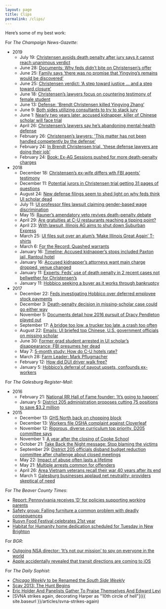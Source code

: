 ```yaml
---
layout: page
title: Clips
permalink: /clips/
---
```


Here’s some of my best work:

For _The Champaign News-Gazette_:

  * 2019
    * July 19: [Christensen avoids death penalty after jury says it cannot reach unanimous verdict](https://www.news-gazette.com/news/christensen-avoids-death-penalty-after-jury-says-it-cannot-reach/article_2b5d5553-b640-51ec-9c43-2857b7fbcc3c.html)
    * June 28: [Documents: Why feds didn’t bite on Christensen’s offer](https://www.news-gazette.com/news/documents-why-feds-didn-t-bite-on-christensen-s-offer/article_80f0032c-a79c-5885-9660-061b0901422f.html)
    * June 25: [Family says ‘there was no promise that Yingying’s remains would be discovered’](https://www.news-gazette.com/news/update-family-says-there-was-no-promise-that-yingying-s/article_c5a5bb1c-e0ce-525b-8538-ccbf4b075d1e.html)
    * June 25: [Christensen verdict: ‘A step toward justice … and a step toward closure’](https://www.news-gazette.com/news/christensen-verdict-a-step-toward-justice-and-a-step-toward/article_01bb2832-0710-5612-9867-e094f3f0e950.html)
    * June 18: [Christensen’s lawyers focus on countering testimony of female student](https://t.umblr.com/redirect?z=https%3A%2F%2Fwww.news-gazette.com%2Fnews%2Fchristensen-s-lawyers-focus-on-countering-testimony-of-female-student%2Farticle_12af392d-5f07-5b6a-bb07-4d9d02b2c0d4.html&t=OTgyNjRiNjliZGE2N2UzOWE3NDg3YmQwNDUzMWE0MTRkODQ5MDgyOSxUbU4zdWpESg%3D%3D&p=&m=0)
    * June 13: [Defense: 'Brendt Christensen killed Yingying Zhang’](https://t.umblr.com/redirect?z=https%3A%2F%2Fwww.news-gazette.com%2Fnews%2Fdefense-brendt-christensen-killed-yingying-zhang%2Farticle_1a4c4223-dcf7-5319-854a-6ddefa396781.html&t=NzUzMDA4YTIzNDFlMGUzOGYxZDUxMWJlMWU2M2NhMDJiNDYyMmYzMSxUbU4zdWpESg%3D%3D&p=&m=0)
    * June 9: [Both sides utilizing consultants to try to stack jury](https://t.umblr.com/redirect?z=https%3A%2F%2Fwww.news-gazette.com%2Fnews%2Fchristensen-trial-both-sides-utilizing-consultants-to-try-to-stack%2Farticle_0c11ec35-0c3f-5fa8-8c5c-211ac8c46544.html&t=MjhkNWYxZDc3YzUwNzlkNzM5NWNmNGVjZjAxMDZmNGY1NDE1NDJhNCxUbU4zdWpESg%3D%3D&p=&m=0)
    * June 1: [Nearly two years later, accused kidnapper, killer of Chinese scholar will face trial](https://t.umblr.com/redirect?z=https%3A%2F%2Fwww.news-gazette.com%2Fnews%2Flocal%2Fpeople%2Fnearly-two-years-later-accused-kidnapper-killer-of-chinese-scholar%2Farticle_8328331b-64a3-500d-8048-453474e8919b.html&t=NjFmZjgxMGVkOTRmMDYxZDkyYTcxOGFkNmZhNzViOTY2Y2FjZGEwOSxUbU4zdWpESg%3D%3D&p=&m=0)
    * April 26: [Christensen’s lawyers say he’s abandoning mental-health defense](https://t.umblr.com/redirect?z=https%3A%2F%2Fwww.news-gazette.com%2Fnews%2Fchristensen-s-lawyers-say-he-s-abandoning-mental-health-defense%2Farticle_5c360b22-7bb8-59ab-9588-898c76dbeb65.html&t=Y2JjZmZkYTRhYWI5MDQ1MWYzNGJlMDc4MTQxMjZjNDg2YmYxNzUwMCxUbU4zdWpESg%3D%3D&p=&m=0)
    * February 26: [Christensen’s lawyers: 'This matter has not been handled competently by the defense’](https://t.umblr.com/redirect?z=https%3A%2F%2Fwww.news-gazette.com%2Fnews%2Fchristensen-s-lawyers-this-matter-has-not-been-handled-competently%2Farticle_afe63cfc-aef7-5fdf-9ef2-d697baaab09a.html&t=NmFjYWY2ZjVkMjBmYTZhODEzYzA4M2NlNGEzY2NhMjJkNWQ0ODNhNCxUbU4zdWpESg%3D%3D&p=&m=0)
    * February 24: [In Brendt Christensen trial, 'these defense lawyers are doing their job’](https://t.umblr.com/redirect?z=https%3A%2F%2Fwww.news-gazette.com%2Fnews%2Fin-brendt-christensen-trial-these-defense-lawyers-are-doing-their%2Farticle_c1195280-8240-5c0a-bb9b-d5590a19b064.html&t=MDdhMzUzY2NmMjc4YzIzNTEwZDIyOWQ5YzNmZDY1NjJkYTQ1MjFmNixUbU4zdWpESg%3D%3D&p=&m=0)
    * February 24: [Book: Ex-AG Sessions pushed for more death-penalty charges](https://t.umblr.com/redirect?z=https%3A%2F%2Fwww.news-gazette.com%2Fnews%2Fbook-ex-ag-sessions-pushed-for-more-death-penalty-charges%2Farticle_fdf743ce-2685-51e6-b0b7-d7bbfa9f288e.html&t=NWIxOTE0NGUwNzBiMjIxNjdjYzM2MWMyYTFlMGM4MjI0YmUzM2FjMCxUbU4zdWpESg%3D%3D&p=&m=0)
  * 2018 
    * December 18: [Christensen’s ex-wife differs wth FBI agents’ testimony](https://t.umblr.com/redirect?z=https%3A%2F%2Fwww.news-gazette.com%2Fnews%2Fchristensen-s-ex-wife-differs-wth-fbi-agents-testimony%2Farticle_936f48be-9359-5580-a08e-ba439bd2d546.html&t=MjUyOWU1ZDg1ZGU0ZjFiM2Q3YjdmZjdjZjJkMjkzODUzY2I3MzZmMixUbU4zdWpESg%3D%3D&p=&m=0)
    * December 11: [Potential jurors in Christensen trial getting 31 pages of questions](https://t.umblr.com/redirect?z=https%3A%2F%2Fwww.news-gazette.com%2Fnews%2Fpotential-jurors-in-christensen-trial-getting-pages-of-questions%2Farticle_4d2effd5-36c5-5121-8599-aba2800838db.html&t=NDIwMzIxNmI0MDUyMDAxNjEwMTg3ZTE1ZWZlYjk4ZDEyODRhZjgxOSxUbU4zdWpESg%3D%3D&p=&m=0)
    * August 24: [New defense filings seem to shed light on why feds think UI scholar dead](https://t.umblr.com/redirect?z=https%3A%2F%2Fwww.news-gazette.com%2Fnews%2Fnew-defense-filings-seem-to-shed-light-on-why-feds%2Farticle_1d7127fb-a768-5e43-b727-0e1d00b12075.html&t=ODAzYzIzNmI4OTUzZjdmY2U1ZDJhZjgxMGMwNmVjNmM2NDUyMDdiZCxUbU4zdWpESg%3D%3D&p=&m=0)
    * July 11: [UI professor files lawsuit claiming gender-based wage discrimination](https://t.umblr.com/redirect?z=https%3A%2F%2Fwww.news-gazette.com%2Fnews%2Fui-professor-files-lawsuit-claiming-gender-based-wage-discrimination%2Farticle_7b10c75d-e1be-56cb-bcbe-fffbd1aa87ee.html&t=ZWNmYzYyNTNkZTA0YzFiOTA5MmYxMjM1Y2QwNTM5OWJjMDRjNDQ5NyxUbU4zdWpESg%3D%3D&p=&m=0)
    * May 15: [Rauner’s amendatory veto revives death-penalty debate](https://t.umblr.com/redirect?z=http%3A%2F%2Fwww.news-gazette.com%2Fnews%2Flocal%2F2018-05-15%2Frauners-amendatory-veto-revives-death-penalty-debate.html&t=ZjIzOWRjMjdjMDdlMjhlNDQ1ZGYzZDEzZTgyODg5NTAzODE5ZjZiZixUbU4zdWpESg%3D%3D&p=&m=0)
    * April 29: [Are gratuities at C-U restaurants reaching a tipping point?](https://t.umblr.com/redirect?z=http%3A%2F%2Fwww.news-gazette.com%2Fnews%2Flocal%2F2018-04-29%2Fare-gratuities-c-u-restaurants-reaching-tipping-point.html&t=MDk5NzljYzRkZmQ4NzM0OTFlZTQ0MjIzODlhZWZlMjE1ZjIyMDQ1NyxUbU4zdWpESg%3D%3D&p=&m=0)
    * April 23: [With lawsuit, Illinois AG aims to shut down Suburban Express](https://t.umblr.com/redirect?z=http%3A%2F%2Fwww.news-gazette.com%2Fnews%2Flocal%2F2018-04-23%2Fupdate-with-lawsuit-illinois-ag-aims-shut-down-suburban-express.html&t=MTFlY2Y5ZGRkZWRlZjQ3MjhkNjhiZDY5OGFjYTQ1ZGVhYWQxNWRiZixUbU4zdWpESg%3D%3D&p=&m=0)
    * March 25: [UI files suit over an alum’s ‘Make Illinois Great Again’ T-shirts](https://t.umblr.com/redirect?z=http%3A%2F%2Fwww.news-gazette.com%2Fnews%2Flocal%2F2018-03-25%2Fui-files-suit-over-alums-make-illinois-great-again-t-shirts.html&t=ZGZlODJmNDdlMTk0ODdmMWE5Mjk3MmM1MjQ4ZTZkZWI2ZmNiOTUyNyxUbU4zdWpESg%3D%3D&p=&m=0)
    * March 6: [For the Record: Quashed warrants](https://www.news-gazette.com/news/for-the-record-quashed-warrants/article_d843b771-d593-5c86-9776-a47b986763c5.html)
    * January 16: [Timeline: Accused kidnapper’s stops included Paxton jail, Rantoul hotel](https://t.umblr.com/redirect?z=http%3A%2F%2Fwww.news-gazette.com%2Fnews%2Flocal%2F2018-01-16%2Ftimeline-accused-kidnappers-stops-included-paxton-jail-rantoul-hotel.html&t=ZTljOWIyYTFkNTM4NzU5NDBjNzIzNTIyNGUyMTJhNjJjOWJkM2JhOSxUbU4zdWpESg%3D%3D&p=&m=0)
    * January 16: [Accused kidnapper’s attorneys want main charge dropped, venue changed](https://t.umblr.com/redirect?z=http%3A%2F%2Fwww.news-gazette.com%2Fnews%2Flocal%2F2018-01-16%2Faccused-kidnappers-attorneys-want-main-charge-dropped-venue-changed.html&t=MGNhZDNiZTdiYTA3YmZiOGY2YWE5Y2U0M2EyYjkwMDc5MjAwNTY2ZixUbU4zdWpESg%3D%3D&p=&m=0)
    * January 11: [Experts: Feds’ use of death penalty in 2 recent cases not bellwether for Christensen’s](https://t.umblr.com/redirect?z=http%3A%2F%2Fwww.news-gazette.com%2Fnews%2Flocal%2F2018-01-11%2Fexperts-feds-use-death-penalty-2-recent-cases-not-bellwether-christensens.html&t=MTBkNTcwMDMxNmI1NjlmMDZlYWYzOGJiZDNmYWY3OThmMjJiNDRhMixUbU4zdWpESg%3D%3D&p=&m=0)
    * January 11: [Hobbico seeking a buyer as it works through bankruptcy](https://t.umblr.com/redirect?z=http%3A%2F%2Fwww.news-gazette.com%2Fnews%2Flocal%2F2018-01-11%2Fhobbico-seeking-buyer-it-works-through-bankruptcy.html&t=MDQ1ZDc0YmI3MWIxZThhNzk5ZDA1MDBjZWFiOTgzNGE3NTVmNzk5NSxUbU4zdWpESg%3D%3D&p=&m=0)
  * 2017 
    * December 22: [Feds investigating Hobbico over deferred employee stock payments](https://t.umblr.com/redirect?z=http%3A%2F%2Fwww.news-gazette.com%2Fnews%2Flocal%2F2017-12-22%2Ffeds-investigating-hobbico-over-deferred-employee-stock-payments.html&t=Yjc1YTI0ZmM3NTgzMDgyNmU3NTc5NjY3ZTRhNGNkMzdlNDUyZWIwYixUbU4zdWpESg%3D%3D&p=&m=0)
    * December 3: [Death-penalty decision in missing-scholar case could go either way](https://t.umblr.com/redirect?z=http%3A%2F%2Fwww.news-gazette.com%2Fnews%2Flocal%2F2017-12-03%2Fdeath-penalty-decision-missing-scholar-case-could-go-either-way.html&t=MjVjMWE3ZmEyNTNlMTdlZmEyYjAwZTkzMGNiMmJiMjA2NGZjNTRjOCxUbU4zdWpESg%3D%3D&p=&m=0)
    * November 5: [Documents detail how 2016 pursuit of Dracy Pendleton played out](https://t.umblr.com/redirect?z=http%3A%2F%2Fwww.news-gazette.com%2Fnews%2Flocal%2F2017-11-05%2Fdocuments-detail-how-2016-pursuit-dracy-pendleton-played-out.html&t=ZjZlYmJlN2FkZWU0MzU2NmZjYzA3MmRjMTc5N2M4Y2I2YTgyN2RkMSxUbU4zdWpESg%3D%3D&p=&m=0)
    * September 17: [A bridge too low, a trucker too late, a crash too often](https://t.umblr.com/redirect?z=http%3A%2F%2Fwww.news-gazette.com%2Fnews%2Flocal%2F2017-09-17%2Fbridge-too-low-trucker-too-late-crash-too-often.html&t=MTEzNTVmYmU1YWFlMjYwMTE2MGIyOTk2MDU2MWRhMjgxMGRiNzc1YSxUbU4zdWpESg%3D%3D&p=&m=0)
    * August 22: [Emails: UI briefed top Chinese, U.S. government officials on missing scholar](https://t.umblr.com/redirect?z=https%3A%2F%2Fwww.news-gazette.com%2Fnews%2Femails-ui-briefed-top-chinese-u-s-government-officials-on%2Farticle_32a3e37b-0fcf-5782-aa73-a0f7d43aead4.html&t=ZjVlMzM5ZjQ1ZTYwYWYyMTk0MjIzOTAxYjA4ODc4MjE0YWVkYTEzMSxUbU4zdWpESg%3D%3D&p=&m=0)
    * June 30: [Former grad student arrested in UI scholar’s disappearance; FBI presumes her dead](https://t.umblr.com/redirect?z=https%3A%2F%2Fwww.news-gazette.com%2Fnews%2Fupdated-former-grad-student-arrested-in-ui-scholar-s-disappearance%2Farticle_3694866a-0d02-515a-87f9-56a20db52200.html&t=MjRmNmM5MmYzMGNlN2ZiMmY1OWY1NjllMTFlZjI2ZjgyYmIyMmRmZSxUbU4zdWpESg%3D%3D&p=&m=0)
    * May 7: [5-month study: How do C-U hotels rate?](https://t.umblr.com/redirect?z=http%3A%2F%2Fwww.news-gazette.com%2Fnews%2Flocal%2F2017-05-07%2F5-month-study-how-do-c-u-hotels-rate.html&t=ZTVkYmRmYTRlNGM5Y2YyNWNjZjBkNzFiNDRlZWM1M2JiNDg2ZmE5MyxUbU4zdWpESg%3D%3D&p=&m=0)
    * March 28: [Farm Leader: Mark Pflugmacher](https://t.umblr.com/redirect?z=http%3A%2F%2Fwww.news-gazette.com%2Fnews%2Flocal%2F2017-03-28%2Ffarm-leader-mark-pflugmacher.html&t=ZDhkYTY2YTkyZjM4Y2Y1OGY3MDUyZTMxMzQ1MDExYjQ1ODAxN2RmZixUbU4zdWpESg%3D%3D&p=&m=0)
    * February 12: [How did DUI driver walk free?](https://t.umblr.com/redirect?z=http%3A%2F%2Fwww.news-gazette.com%2Fnews%2Flocal%2F2017-02-12%2Fhow-did-dui-driver-walk-free.html&t=MDFiYzIyMDg0MmVkNDIxNjU5MTM2NzIyZTc1MDdiMGU0OWM2YzBiZSxUbU4zdWpESg%3D%3D&p=&m=0)
    * January 5: [Hobbico’s deferral of payout upsets, confounds ex-workers](https://t.umblr.com/redirect?z=http%3A%2F%2Fwww.news-gazette.com%2Fnews%2Flocal%2F2017-01-05%2Fhobbicos-deferral-payout-upsets-confounds-ex-workers.html&t=YTkzNjQ3Mjg5ZDEwN2Q1ZTk3ZmQ4OWVjYTBiYzIyZDE4ODFjYWI0MixUbU4zdWpESg%3D%3D&p=&m=0)

For _The Galesburg Register-Mail_:

  * 2016
    * February 21: [National RR Hall of Fame founder: ‘It’s going to happen’](https://t.umblr.com/redirect?z=http%3A%2F%2Fwww.galesburg.com%2Farticle%2F20160221%2FNEWS%2F160229973&t=N2VjODNiNjU2NjA2NjIwNTU2MDFjY2VmYzczOThjN2QxNWUzZGJiYSxUbU4zdWpESg%3D%3D&p=&m=0)
    * January 5: [ District 205 administration proposes cutting 75 positions to save $3.2 million](https://t.umblr.com/redirect?z=http%3A%2F%2Fwww.galesburg.com%2Fnews%2F20160105%2Fdistrict-205-administration-proposes-cutting-75-positions-to-save-32-million&t=NmVjODY3YjFhOWNkOGE5NTM0MWMxYTAwMmQ3MjZhZDY3OTU5OTRiMyxUbU4zdWpESg%3D%3D&p=&m=0)
  * 2015
    * December 13: [GHS North back on chopping block](https://t.umblr.com/redirect?z=http%3A%2F%2Fwww.galesburg.com%2Farticle%2F20151213%2FNEWS%2F151219924&t=YTVkYjExZmI1ZTAyZjMxYTY0OGZlMDUzYmFkZTdjMGFhZWM4YTQyYSxUbU4zdWpESg%3D%3D&p=&m=0)
    * December 13: [Workers file OSHA complaint against Cloverleaf](https://t.umblr.com/redirect?z=http%3A%2F%2Fwww.galesburg.com%2Farticle%2F20151213%2FNEWS%2F151219930&t=OGEzNjZjM2NmZDlkOWIwZjBhYzIxYjllMDNmYWU0OTEwYmJmZmIwNyxUbU4zdWpESg%3D%3D&p=&m=0)
    * November 12: [Rigorous, diverse curriculum top priority, D205 committee says](https://t.umblr.com/redirect?z=http%3A%2F%2Fm.galesburg.com%2Farticle%2F20151112%2FNEWS%2F151119916&t=YzBlZDEzZWI3ZTA1NWY3YTdlMjQ1M2Q4MzNmMjJhM2FlMDg2ZTY1NixUbU4zdWpESg%3D%3D&p=&m=0)
    * November 1: [A year after the closing of Cooke School](https://t.umblr.com/redirect?z=http%3A%2F%2Fwww.galesburg.com%2Farticle%2F20151101%2FNEWS%2F151109996&t=Y2QxNWQ0MWU4Y2FmOTdkYjFjOTJhMDAyMTg3ZmJjYmM2NWJmNjI5NSxUbU4zdWpESg%3D%3D&p=&m=0)
    * October 21: [Take Back the Night message: Stop blaming the victims](https://t.umblr.com/redirect?z=http%3A%2F%2Fwww.galesburg.com%2Farticle%2F20151020%2FNEWS%2F151029975&t=YjkyMzQ4ODk3NzZiZWNlZmExNDVmOTNhMjc5ZDk3MGU5NTJmMjQ5YixUbU4zdWpESg%3D%3D&p=&m=0)
    * September 29: [District 205 officials disband budget reduction committee after challenge about closed meetings](https://t.umblr.com/redirect?z=http%3A%2F%2Fwww.galesburg.com%2Farticle%2F20150929%2FNEWS%2F150929701&t=MWU3NmFkZDY3OGU3NGQwOTI4MGE1ZjA5YzNjMDZkOTQ3ZGZkNTRlZixUbU4zdWpESg%3D%3D&p=&m=0)
    * May 22: [Impact of abuse often lasts a lifetime](https://t.umblr.com/redirect?z=http%3A%2F%2Fwww.galesburg.com%2Farticle%2F20150522%2FNEWS%2F150529897&t=M2U0ZDZhMDgyYzc2MDIxNjk5ODlkNTBlMjMzNDI0MzI5YzU1MDFhZixUbU4zdWpESg%3D%3D&p=&m=0)
    * May 21: [Multiple arrests common for offenders](https://t.umblr.com/redirect?z=http%3A%2F%2Fwww.galesburg.com%2Farticle%2F20150521%2FNEWS%2F150529942&t=ZjkyNDMzODQ5ZjVhZGI3MTU5MWZjYmNiOWZmZGU0YTQ0ZDBiNmZjYixUbU4zdWpESg%3D%3D&p=&m=0)
    * April 26: [Area Vietnam veterans recall their war 40 years after its end](https://www.galesburg.com/article/20150426/NEWS/150429788)
    * March 1: [Galesburg businesses applaud net neutrality; providers skeptical of need](https://www.galesburg.com/article/20150301/NEWS/150309993)

For _The Beaver County Times_:

  * [Report: Pennsylvania receives ‘D’ for policies supporting working parents](http://bzigterman.com/pa-d-working-parents)
  * [Safety group: Falling furniture a common problem with deadly consequences](http://bzigterman.com/falling-furniture)
  * [Rusyn Food Festival celebrates 21st year](https://www.timesonline.com/article/20140808/Lifestyle/308089938)
  * [Habitat for Humanity home dedication scheduled for Tuesday in New Brighton](http://bzigterman.com/habitat-home-dedication)

For _BGR_:

  * [Outgoing NSA director: ‘It’s not our mission’ to spy on everyone in the world](https://t.umblr.com/redirect?z=http%3A%2F%2Fbgr.com%2F2014%2F02%2F17%2Fnsa-telephone-metadata-recommendations%2F&t=MDllZDk0ODNiMDU4Mjk4OTcxYmNlOTAxNThhNWU3ZDM4YjRhZjQ5OSxUbU4zdWpESg%3D%3D&p=&m=0)
  * [Apple accidentally revealed that transit directions are coming to iOS](https://t.umblr.com/redirect?z=http%3A%2F%2Fbgr.com%2F2014%2F06%2F09%2Fapple-ios-maps-transit-directions-ios-8-1-leaked-screenshot%2F&t=Yjc0OTk2MWNmNGEzMDA1MzEwYmNjN2VmYTg4ZWQ1ODA4ZmI5Njg0ZCxUbU4zdWpESg%3D%3D&p=&m=0)

For _The Daily Sophist_:

  * [_Chicago Weekly_ to be Renamed the _South Side Weekly_](http://bzigterman.com/chicagoweekly-southsideweekly)
  * [Scav 2013: The Hunt Begins](http://bzigterman.com/scav-2013-hunt-begins)
  * [Eric Holder And Panelists Gather To Praise Themselves And Edward Levi](http://bzigterman.com/eric-holder-panelists)
  * [SVNA strikes again, decorating Harper as "10th circle of hell"]({{ site.baseurl }}/articles/svna-strikes-again)